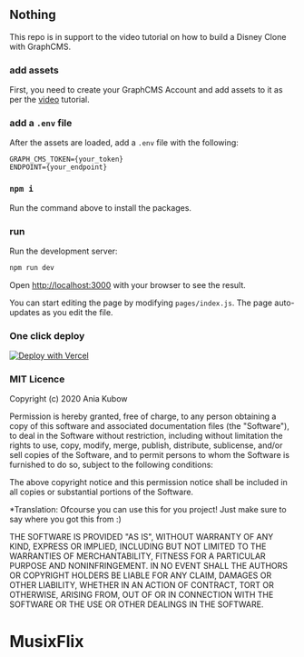 ## Nothing

This repo is in support to the video tutorial on how to build a Disney Clone with GraphCMS.

### add assets

First, you need to create your GraphCMS Account and add assets to it as per the [video](https://youtu.be/u1ovHJXkPBY) tutorial.

### add a `.env` file

After the assets are loaded, add a `.env` file with the following:

```
GRAPH_CMS_TOKEN={your_token}
ENDPOINT={your_endpoint}
```

### `npm i`

Run the command above to install the packages.

### run

Run the development server:

```bash
npm run dev
```

Open [http://localhost:3000](http://localhost:3000) with your browser to see the result.

You can start editing the page by modifying `pages/index.js`. The page auto-updates as you edit the file.

### One click deploy

[![Deploy with Vercel](https://vercel.com/button)](https://vercel.com/new/clone?repository-url=https%3A%2F%2Fgithub.com%2Fkubowania%2Fdisney-clone-graphcms&env=GRAPH_CMS_TOKEN,ENDPOINT)

### MIT Licence

Copyright (c) 2020 Ania Kubow

Permission is hereby granted, free of charge, to any person obtaining a copy of this software and associated documentation files (the "Software"), to deal in the Software without restriction, including without limitation the rights to use, copy, modify, merge, publish, distribute, sublicense, and/or sell copies of the Software, and to permit persons to whom the Software is furnished to do so, subject to the following conditions:

The above copyright notice and this permission notice shall be included in all copies or substantial portions of the Software.

*Translation: Ofcourse you can use this for you project! Just make sure to say where you got this from :)

THE SOFTWARE IS PROVIDED "AS IS", WITHOUT WARRANTY OF ANY KIND, EXPRESS OR IMPLIED, INCLUDING BUT NOT LIMITED TO THE WARRANTIES OF MERCHANTABILITY, FITNESS FOR A PARTICULAR PURPOSE AND NONINFRINGEMENT. IN NO EVENT SHALL THE AUTHORS OR COPYRIGHT HOLDERS BE LIABLE FOR ANY CLAIM, DAMAGES OR OTHER LIABILITY, WHETHER IN AN ACTION OF CONTRACT, TORT OR OTHERWISE, ARISING FROM, OUT OF OR IN CONNECTION WITH THE SOFTWARE OR THE USE OR OTHER DEALINGS IN THE SOFTWARE.
# MusixFlix
